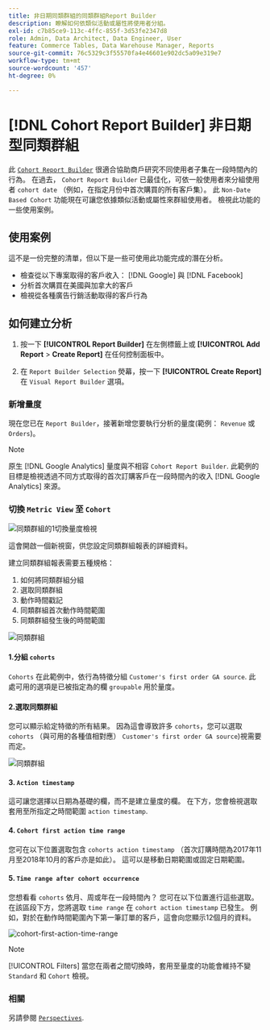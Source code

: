```yaml
---
title: 非日期同類群組的同類群組Report Builder
description: 瞭解如何依類似活動或屬性將使用者分組。
exl-id: c7b85ce9-113c-4ffc-855f-3d53fe2347d8
role: Admin, Data Architect, Data Engineer, User
feature: Commerce Tables, Data Warehouse Manager, Reports
source-git-commit: 76c5329c3f55570fa4e46601e902dc5a09e319e7
workflow-type: tm+mt
source-wordcount: '457'
ht-degree: 0%

---
```


# [!DNL Cohort Report Builder] 非日期型同類群組

此 [`Cohort Report Builder`](../dev-reports/cohort-rpt-bldr.md) 很適合協助商戶研究不同使用者子集在一段時間內的行為。 在過去， `Cohort Report Builder` 已最佳化，可依一般使用者來分組使用者 `cohort date` （例如，在指定月份中首次購買的所有客戶集）。 此 `Non-Date Based Cohort` 功能現在可讓您依據類似活動或屬性來群組使用者。 檢視此功能的一些使用案例。

## 使用案例

這不是一份完整的清單，但以下是一些可使用此功能完成的潛在分析。

* 檢查從以下專案取得的客戶收入： [!DNL Google] 與 [!DNL Facebook]
* 分析首次購買在美國與加拿大的客戶
* 檢視從各種廣告行銷活動取得的客戶行為

## 如何建立分析

1. 按一下 **[!UICONTROL Report Builder]** 在左側標籤上或 **[!UICONTROL Add Report** > **Create Report]** 在任何控制面板中。

1. 在 `Report Builder Selection` 熒幕，按一下 **[!UICONTROL Create Report]** 在 `Visual Report Builder` 選項。

### 新增量度

現在您已在 `Report Builder`，接著新增您要執行分析的量度(範例： `Revenue` 或 `Orders`)。

>[!NOTE]
>
>原生 [!DNL Google Analytics] 量度與不相容 `Cohort Report Builder`. 此範例的目標是檢視透過不同方式取得的首次訂購客戶在一段時間內的收入 [!DNL Google Analytics] 來源。

### 切換 `Metric View` 至 `Cohort`

![同類群組的1切換量度檢視](../../assets/1-toggle-metric-view-to-cohort.png)

這會開啟一個新視窗，供您設定同類群組報表的詳細資料。

建立同類群組報表需要五種規格：

1. 如何將同類群組分組
1. 選取同類群組
1. 動作時間戳記
1. 同類群組首次動作時間範圍
1. 同類群組發生後的時間範圍

![同類群組](../../assets/2-cohort-groups.png)<!--{: width="200" height="224"}-->



#### 1.分組 `cohorts`

`Cohorts` 在此範例中，依行為特徵分組 `Customer's first order GA source`. 此處可用的選項是已被指定為的欄 `groupable` 用於量度。

#### 2.選取同類群組

您可以顯示給定特徵的所有結果。 因為這會導致許多 `cohorts`，您可以選取 `cohorts` （與可用的各種值相對應） `Customer's first order GA source`)視需要而定。

![同類群組](../../assets/4-cohort-groups.png)<!--{: width="300" height="338"}-->

#### 3. `Action timestamp`

這可讓您選擇以日期為基礎的欄，而不是建立量度的欄。 在下方，您會檢視選取套用至所指定之時間範圍 `action timestamp`.

#### 4. `Cohort first action time range`

您可在以下位置選取包含 `cohorts action timestamp` （首次訂購時間為2017年11月至2018年10月的客戶亦是如此）。 這可以是移動日期範圍或固定日期範圍。

#### 5. `Time range after cohort occurrence`

您想看看 `cohorts` 依月、周或年在一段時間內？ 您可在以下位置進行這些選取。 在該區段下方，您將選取 `time range` 在 `cohort action timestamp` 已發生。 例如，對於在動作時間範圍內下第一筆訂單的客戶，這會向您顯示12個月的資料。

![cohort-first-action-time-range](../../assets/5-cohort-first-action-time-range.png)<!--{: width="400" height="557"}-->

>[!NOTE]
>
>[!UICONTROL Filters] 當您在兩者之間切換時，套用至量度的功能會維持不變 `Standard` 和 `Cohort` 檢視。

### 相關

另請參閱 [`Perspectives`](../../data-analyst/dev-reports/cohort-rpt-bldr.md).
